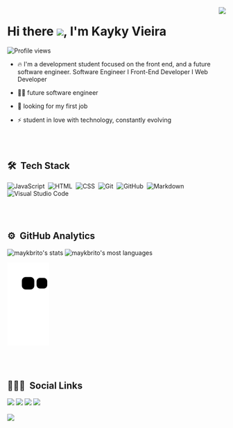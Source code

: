 <img align="right" height="590em" src="https://raw.githubusercontent.com/gist/mynameiskayky/f2e742b46ee52af92d8f00f815e1f9ae/raw/a80c057def776cb92a476ad7f7abd321dad68f96/githubcard.svg"/>
<h1 align="left">Hi there <img src="https://raw.githubusercontent.com/kaueMarques/kaueMarques/master/hi.gif" width="30px">, I'm Kayky Vieira</h1>
<p align="left"> <img src="https://komarev.com/ghpvc/?username=mynameiskayky&color=yellow" alt="Profile views" /> </p>

- 🔥 I'm a development student focused on the front end, and a future software engineer. Software Engineer I Front-End Developer I Web Developer

- 👨‍💻 future software engineer

- 🔭 looking for my first job

- ⚡ student in love with technology, constantly evolving

<br><br>

## 🛠 &nbsp;Tech Stack

![JavaScript](https://img.shields.io/badge/-JavaScript-05122A?style=flat&logo=javascript)&nbsp;
![HTML](https://img.shields.io/badge/-HTML-05122A?style=flat&logo=HTML5)&nbsp;
![CSS](https://img.shields.io/badge/-CSS-05122A?style=flat&logo=CSS3&logoColor=1572B6)&nbsp;
![Git](https://img.shields.io/badge/-Git-05122A?style=flat&logo=git)&nbsp;
![GitHub](https://img.shields.io/badge/-GitHub-05122A?style=flat&logo=github)&nbsp;
![Markdown](https://img.shields.io/badge/-Markdown-05122A?style=flat&logo=markdown)&nbsp;
![Visual Studio Code](https://img.shields.io/badge/-Visual%20Studio%20Code-05122A?style=flat&logo=visual-studio-code&logoColor=007ACC)&nbsp;

<br><br>

## ⚙️ &nbsp;GitHub Analytics

<div>
 <p align="left">
 <img width="530em" src="https://github-readme-stats.vercel.app/api?username=mynameiskayky&show_icons=true&theme=vision-friendly-dark" alt="maykbrito's stats"/>
 <img width="525em" src="https://github-readme-stats.vercel.app/api/top-langs/?username=mynameiskayky&layout=compact&theme=vision-friendly-dark" alt="maykbrito's most languages"/>
 </p>

 ![Snake animation](https://github.com/rafaballerini/rafaballerini/blob/output/github-contribution-grid-snake.svg)

<br><br>

## 👨🏽‍🦲 &nbsp;Social Links

<div>
  <a href="https://www.linkedin.com/in/kayky-vieira-5738aa207/" target="_blank"><img src="https://img.shields.io/badge/-LinkedIn-%230077B5?style=for-the-badge&logo=linkedin&logoColor=white"></a>   
  <a href="https://instagram.com/studies_devs" target="_blank"><img src="https://img.shields.io/badge/-Instagram-%23E4405F?style=for-the-badge&logo=instagram&logoColor=white" target="_blank"></a>
  <a href = "mailto:kaykyvieiraa@hotmail.com"><img src="https://img.shields.io/badge/-Gmail-%23333?style=for-the-badge&logo=gmail&logoColor=white" target="_blank"></a>
  <a href="https://www.twitter.com/kay_vieiraa" target="_blank"><img src="https://img.shields.io/badge/-twitter-%230077B5?style=for-the-badge&logo=twitter&logoColor=white"></a> 
</div>

<br>

<img width="500em" src="https://github-readme-twitter-gazf.vercel.app/api?id=kay_vieiraa&layout=wide&show_reply=off&show_retweet=off" />
